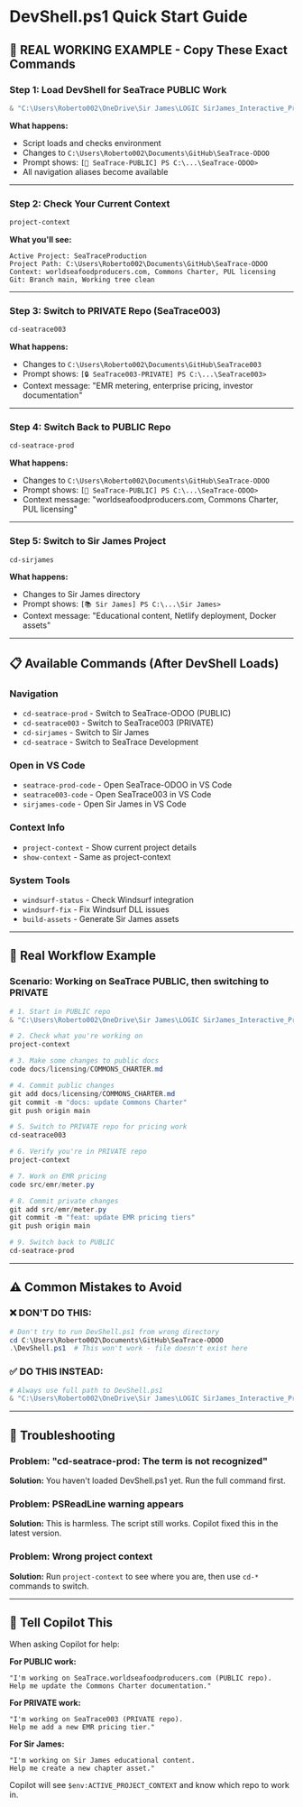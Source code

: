 # DevShell.ps1 Quick Start Guide

## 🚀 REAL WORKING EXAMPLE - Copy These Exact Commands

### Step 1: Load DevShell for SeaTrace PUBLIC Work
```powershell
& "C:\Users\Roberto002\OneDrive\Sir James\LOGIC SirJames_Interactive_Prototype_With_Chapter10\scripts\DevShell.ps1" -Project SeaTraceProduction
```

**What happens:**
- Script loads and checks environment
- Changes to `C:\Users\Roberto002\Documents\GitHub\SeaTrace-ODOO`
- Prompt shows: `[🌊 SeaTrace-PUBLIC] PS C:\...\SeaTrace-ODOO>`
- All navigation aliases become available

---

### Step 2: Check Your Current Context
```powershell
project-context
```

**What you'll see:**
```
Active Project: SeaTraceProduction
Project Path: C:\Users\Roberto002\Documents\GitHub\SeaTrace-ODOO
Context: worldseafoodproducers.com, Commons Charter, PUL licensing
Git: Branch main, Working tree clean
```

---

### Step 3: Switch to PRIVATE Repo (SeaTrace003)
```powershell
cd-seatrace003
```

**What happens:**
- Changes to `C:\Users\Roberto002\Documents\GitHub\SeaTrace003`
- Prompt shows: `[🔒 SeaTrace003-PRIVATE] PS C:\...\SeaTrace003>`
- Context message: "EMR metering, enterprise pricing, investor documentation"

---

### Step 4: Switch Back to PUBLIC Repo
```powershell
cd-seatrace-prod
```

**What happens:**
- Changes to `C:\Users\Roberto002\Documents\GitHub\SeaTrace-ODOO`
- Prompt shows: `[🌊 SeaTrace-PUBLIC] PS C:\...\SeaTrace-ODOO>`
- Context message: "worldseafoodproducers.com, Commons Charter, PUL licensing"

---

### Step 5: Switch to Sir James Project
```powershell
cd-sirjames
```

**What happens:**
- Changes to Sir James directory
- Prompt shows: `[📚 Sir James] PS C:\...\Sir James>`
- Context message: "Educational content, Netlify deployment, Docker assets"

---

## 📋 Available Commands (After DevShell Loads)

### Navigation
- `cd-seatrace-prod` - Switch to SeaTrace-ODOO (PUBLIC)
- `cd-seatrace003` - Switch to SeaTrace003 (PRIVATE)
- `cd-sirjames` - Switch to Sir James
- `cd-seatrace` - Switch to SeaTrace Development

### Open in VS Code
- `seatrace-prod-code` - Open SeaTrace-ODOO in VS Code
- `seatrace003-code` - Open SeaTrace003 in VS Code
- `sirjames-code` - Open Sir James in VS Code

### Context Info
- `project-context` - Show current project details
- `show-context` - Same as project-context

### System Tools
- `windsurf-status` - Check Windsurf integration
- `windsurf-fix` - Fix Windsurf DLL issues
- `build-assets` - Generate Sir James assets

---

## 🎯 Real Workflow Example

### Scenario: Working on SeaTrace PUBLIC, then switching to PRIVATE

```powershell
# 1. Start in PUBLIC repo
& "C:\Users\Roberto002\OneDrive\Sir James\LOGIC SirJames_Interactive_Prototype_With_Chapter10\scripts\DevShell.ps1" -Project SeaTraceProduction

# 2. Check what you're working on
project-context

# 3. Make some changes to public docs
code docs/licensing/COMMONS_CHARTER.md

# 4. Commit public changes
git add docs/licensing/COMMONS_CHARTER.md
git commit -m "docs: update Commons Charter"
git push origin main

# 5. Switch to PRIVATE repo for pricing work
cd-seatrace003

# 6. Verify you're in PRIVATE repo
project-context

# 7. Work on EMR pricing
code src/emr/meter.py

# 8. Commit private changes
git add src/emr/meter.py
git commit -m "feat: update EMR pricing tiers"
git push origin main

# 9. Switch back to PUBLIC
cd-seatrace-prod
```

---

## ⚠️ Common Mistakes to Avoid

### ❌ DON'T DO THIS:
```powershell
# Don't try to run DevShell.ps1 from wrong directory
cd C:\Users\Roberto002\Documents\GitHub\SeaTrace-ODOO
.\DevShell.ps1  # This won't work - file doesn't exist here
```

### ✅ DO THIS INSTEAD:
```powershell
# Always use full path to DevShell.ps1
& "C:\Users\Roberto002\OneDrive\Sir James\LOGIC SirJames_Interactive_Prototype_With_Chapter10\scripts\DevShell.ps1" -Project SeaTraceProduction
```

---

## 🔧 Troubleshooting

### Problem: "cd-seatrace-prod: The term is not recognized"
**Solution:** You haven't loaded DevShell.ps1 yet. Run the full command first.

### Problem: PSReadLine warning appears
**Solution:** This is harmless. The script still works. Copilot fixed this in the latest version.

### Problem: Wrong project context
**Solution:** Run `project-context` to see where you are, then use `cd-*` commands to switch.

---

## 📝 Tell Copilot This

When asking Copilot for help:

**For PUBLIC work:**
```
"I'm working on SeaTrace.worldseafoodproducers.com (PUBLIC repo). 
Help me update the Commons Charter documentation."
```

**For PRIVATE work:**
```
"I'm working on SeaTrace003 (PRIVATE repo).
Help me add a new EMR pricing tier."
```

**For Sir James:**
```
"I'm working on Sir James educational content.
Help me create a new chapter asset."
```

Copilot will see `$env:ACTIVE_PROJECT_CONTEXT` and know which repo to work in.
